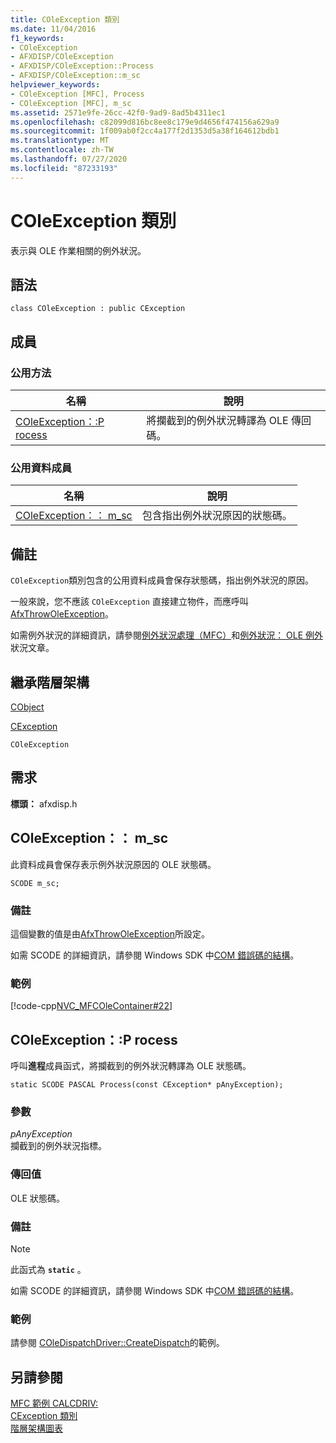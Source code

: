 ```yaml
---
title: COleException 類別
ms.date: 11/04/2016
f1_keywords:
- COleException
- AFXDISP/COleException
- AFXDISP/COleException::Process
- AFXDISP/COleException::m_sc
helpviewer_keywords:
- COleException [MFC], Process
- COleException [MFC], m_sc
ms.assetid: 2571e9fe-26cc-42f0-9ad9-8ad5b4311ec1
ms.openlocfilehash: c82099d816bc8ee8c179e9d4656f474156a629a9
ms.sourcegitcommit: 1f009ab0f2cc4a177f2d1353d5a38f164612bdb1
ms.translationtype: MT
ms.contentlocale: zh-TW
ms.lasthandoff: 07/27/2020
ms.locfileid: "87233193"
---
```

# <a name="coleexception-class"></a>COleException 類別

表示與 OLE 作業相關的例外狀況。

## <a name="syntax"></a>語法

```
class COleException : public CException
```

## <a name="members"></a>成員

### <a name="public-methods"></a>公用方法

|名稱|說明|
|----------|-----------------|
|[COleException：:P rocess](#process)|將攔截到的例外狀況轉譯為 OLE 傳回碼。|

### <a name="public-data-members"></a>公用資料成員

|名稱|說明|
|----------|-----------------|
|[COleException：： m_sc](#m_sc)|包含指出例外狀況原因的狀態碼。|

## <a name="remarks"></a>備註

`COleException`類別包含的公用資料成員會保存狀態碼，指出例外狀況的原因。

一般來說，您不應該 `COleException` 直接建立物件，而應呼叫[AfxThrowOleException](exception-processing.md#afxthrowoleexception)。

如需例外狀況的詳細資訊，請參閱[例外狀況處理（MFC）](../../mfc/exception-handling-in-mfc.md)和[例外狀況： OLE 例外](../../mfc/exceptions-ole-exceptions.md)狀況文章。

## <a name="inheritance-hierarchy"></a>繼承階層架構

[CObject](../../mfc/reference/cobject-class.md)

[CException](../../mfc/reference/cexception-class.md)

`COleException`

## <a name="requirements"></a>需求

**標頭：** afxdisp.h

## <a name="coleexceptionm_sc"></a><a name="m_sc"></a>COleException：： m_sc

此資料成員會保存表示例外狀況原因的 OLE 狀態碼。

```
SCODE m_sc;
```

### <a name="remarks"></a>備註

這個變數的值是由[AfxThrowOleException](exception-processing.md#afxthrowoleexception)所設定。

如需 SCODE 的詳細資訊，請參閱 Windows SDK 中[COM 錯誤碼的結構](/windows/win32/com/structure-of-com-error-codes)。

### <a name="example"></a>範例

[!code-cpp[NVC_MFCOleContainer#22](../../mfc/codesnippet/cpp/coleexception-class_1.cpp)]

## <a name="coleexceptionprocess"></a><a name="process"></a>COleException：:P rocess

呼叫**進程**成員函式，將攔截到的例外狀況轉譯為 OLE 狀態碼。

```
static SCODE PASCAL Process(const CException* pAnyException);
```

### <a name="parameters"></a>參數

*pAnyException*<br/>
攔截到的例外狀況指標。

### <a name="return-value"></a>傳回值

OLE 狀態碼。

### <a name="remarks"></a>備註

> [!NOTE]
> 此函式為 **`static`** 。

如需 SCODE 的詳細資訊，請參閱 Windows SDK 中[COM 錯誤碼的結構](/windows/win32/com/structure-of-com-error-codes)。

### <a name="example"></a>範例

  請參閱 [COleDispatchDriver::CreateDispatch](../../mfc/reference/coledispatchdriver-class.md#createdispatch)的範例。

## <a name="see-also"></a>另請參閱

[MFC 範例 CALCDRIV:](../../overview/visual-cpp-samples.md)<br/>
[CException 類別](../../mfc/reference/cexception-class.md)<br/>
[階層架構圖表](../../mfc/hierarchy-chart.md)
